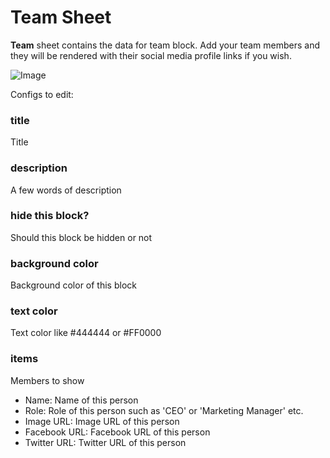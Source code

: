 # Team Sheet

<b>Team</b> sheet contains the data for team block. Add your team members and they will be rendered with their social media profile links if you wish.

![Image](https://sheetly.s3.amazonaws.com/docs/team.png)

Configs to edit:

### title

Title

### description

A few words of description

### hide this block?

Should this block be hidden or not

### background color

Background color of this block

### text color

Text color like #444444 or #FF0000

### items

Members to show

- Name: Name of this person
- Role: Role of this person such as 'CEO' or 'Marketing Manager' etc.
- Image URL: Image URL of this person
- Facebook URL: Facebook URL of this person
- Twitter URL: Twitter URL of this person
